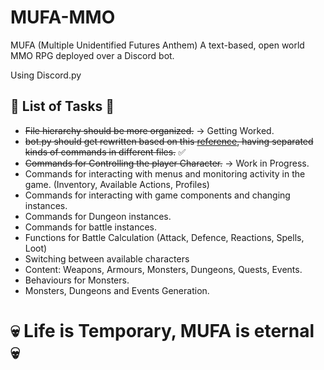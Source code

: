 # MUFA-MMO
MUFA (Multiple Unidentified Futures Anthem)
A text-based, open world MMO RPG deployed over a Discord bot. 

Using Discord.py

## 📖 List of Tasks 📖
* ~~File hierarchy should be more organized.~~ -> Getting Worked.
* ~~bot.py should get rewritten based on this [reference](https://gist.github.com/EvieePy/d78c061a4798ae81be9825468fe146be), having separated kinds of commands in different files.~~ ✅
* ~~Commands for Controlling the player Character.~~ -> Work in Progress.
* Commands for interacting with menus and monitoring activity in the game. (Inventory, Available Actions, Profiles)
* Commands for interacting with game components and changing instances.
* Commands for Dungeon instances.
* Commands for battle instances.
* Functions for Battle Calculation (Attack, Defence, Reactions, Spells, Loot)
* Switching between available characters
* Content: Weapons, Armours, Monsters, Dungeons, Quests, Events.
* Behaviours for Monsters.
* Monsters, Dungeons and Events Generation.

# 💀 Life is Temporary, MUFA is eternal 💀
